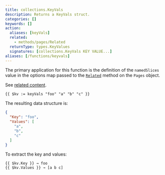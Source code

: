 ```yaml
---
title: collections.KeyVals
description: Returns a KeyVals struct.
categories: []
keywords: []
action:
  aliases: [keyVals]
  related:
    - methods/pages/Related
  returnType: types.KeyValues
  signatures: [collections.KeyVals KEY VALUE...]
aliases: [/functions/keyvals]
---
```


The primary application for this function is the definition of the `namedSlices` value in the options map passed to the [`Related`] method on the `Pages` object.

[`Related`]: /methods/pages/related/

See [related content](/content-management/related).

```go-html-template
{{ $kv := keyVals "foo" "a" "b" "c" }}
```

The resulting data structure is:

```json
{
  "Key": "foo",
  "Values": [
    "a",
    "b",
    "c"
  ]
}
```

To extract the key and values:

```go-html-template
{{ $kv.Key }} → foo
{{ $kv.Values }} → [a b c]
```
